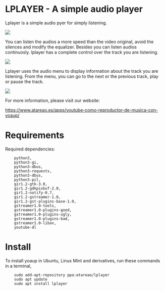 # LPLAYER - A simple audio player

Lplayer is a simple audio pyer for simply listening.

![](/screenshots/YOAUP_043.png)

You can listen the audios a more speed than the video original, avoid the silences and modify the equalizer. Besides you can listen audios continuosly. lplayer has a complete control over the track you are listening.

![](/screenshots/YOAUP_070.png)

Lplayer uses the audio menu to display information about the track you are listening. From the menu, you can go to the next or the previous track, play or pause the track.

![](/screenshots/Selección_075.png)


For more information, please visit our website:

https://www.atareao.es/apps/youtube-como-reproductor-de-musica-con-yoaup/

# Requirements

Required dependencies:

```
    python3,
    python3-gi,
    python3-dbus,
    python3-requests,
    python3-dbus,
    python3-pil,
    gir1.2-gtk-3.0,
    gir1.2-gdkpixbuf-2.0,
    gir1.2-notify-0.7,
    gir1.2-gstreamer-1.0,
    gir1.2-gst-plugins-base-1.0,
    gstreamer1.0-tools,
    gstreamer1.0-plugins-good,
    gstreamer1.0-plugins-ugly,
    gstreamer1.0-plugins-bad,
    gstreamer1.0-libav,
    youtube-dl
```
# Install

To install yoaup in Ubuntu, Linux Mint and derivatives, run these commands in a terminal,

```
    sudo add-apt-repository ppa:atareao/lplayer
    sudo apt update
    sudo apt install lplayer
```
